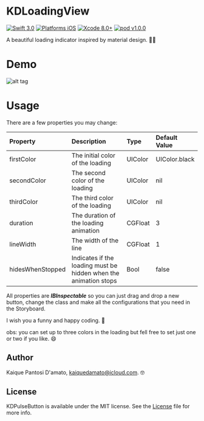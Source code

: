 # KDLoadingView

[![Swift 3.0](https://img.shields.io/badge/Swift-3.0-orange.svg?style=flat)](https://developer.apple.com/swift/)
[![Platforms iOS](https://img.shields.io/badge/Platforms-iOS-lightgray.svg?style=flat)](https://developer.apple.com/swift/)
[![Xcode 8.0+](https://img.shields.io/badge/Xcode-8.0+-blue.svg?style=flat)](https://developer.apple.com/swift/)
[![pod v1.0.0](https://img.shields.io/badge/pod-v1.0.0-blue.svg)](https://cocoapods.org)

A beautiful loading indicator inspired by material design. 🤘🏻

# Demo

![alt tag](http://i.giphy.com/l44QxkFEfyVgnCl0I.gif)

# Usage

There are a few properties you may change:

| Property         | Description                                                      | Type    | Default Value |
|:-----------------|:-----------------------------------------------------------------|:--------|:--------------|
| firstColor       | The initial color of the loading                                 | UIColor | UIColor.black |
| secondColor      | The second color of the loading                                  | UIColor | nil           |
| thirdColor       | The third color of the loading                                   | UIColor | nil           |
| duration         | The duration of the loading animation                            | CGFloat | 3             | 
| lineWidth        | The width of the line                                            | CGFloat | 1             |
| hidesWhenStopped | Indicates if the loading must be hidden when the animation stops | Bool    | false         |

All properties are ***IBInspectable*** so you can just drag and drop a new button, change the class and make all the configurations that you need in the Storyboard.

I wish you a funny and happy coding. 🚀

obs: you can set up to three colors in the loading but fell free to set just one or two if you like. 😄

## Author

Kaique Pantosi D'amato, kaiquedamato@icloud.com. 🤓

## License

KDPulseButton is available under the MIT license. See the [License](https://github.com/KaiqueDamato/KDLoadingView/blob/master/LICENSE) file for more info.
